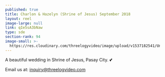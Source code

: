 ```yaml
---
published: true
title: Charlon & Hazelyn (Shrine of Jesus) September 2018
layout: reel
image-large: null
link: qIe5sA3bNaw
type: sde
section-rank: 94
image-small: >-
  https://res.cloudinary.com/threelogyvideo/image/upload/v1537182541/Untitled_a-01a.jpg
---
```

A beautiful wedding in Shrine of Jesus, Pasay City. 💕 

Email us at: inquiry@threelogvideo.com